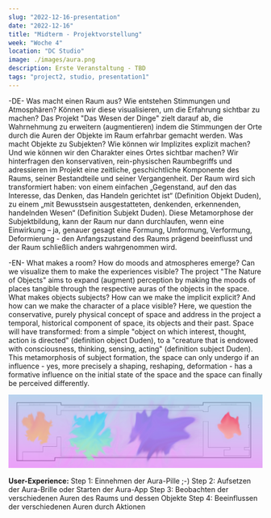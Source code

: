 ```yaml
---
slug: "2022-12-16-presentation"
date: "2022-12-16"
title: "Midterm - Projektvorstellung"
week: "Woche 4"
location: "DC Studio"
image: ./images/aura.png
description: Erste Veranstaltung - TBD
tags: "project2, studio, presentation1"
---
```

-DE-
Was macht einen Raum aus? Wie entstehen Stimmungen und Atmosphären? Können wir diese visualisieren, um die Erfahrung sichtbar zu machen?
Das Projekt "Das Wesen der Dinge" zielt darauf ab, die Wahrnehmung zu erweitern (augmentieren) indem die Stimmungen der Orte durch die Auren der Objekte im Raum erfahrbar gemacht werden. Was macht Objekte zu Subjekten? Wie können wir Implizites explizit machen? Und wie können wir den Charakter eines Ortes sichtbar machen?
Wir hinterfragen den konservativen, rein-physischen Raumbegriffs und adressieren im Projekt eine zeitliche, geschichtliche Komponente des Raums, seiner Bestandteile und seiner Vergangenheit.
Der Raum wird sich transformiert haben: von einem einfachen „Gegenstand, auf den das Interesse, das Denken, das Handeln gerichtet ist“ (Definition Objekt Duden), zu einem „mit Bewusstsein ausgestatteten, denkenden, erkennenden, handelnden Wesen“ (Definition Subjekt Duden). Diese Metamorphose der Subjektbildung, kann der Raum nur dann durchlaufen, wenn eine Einwirkung – ja, genauer gesagt eine Formung, Umformung, Verformung, Deformierung - den Anfangszustand des Raums prägend beeinflusst und der Raum schließlich anders wahrgenommen wird.

-EN-
What makes a room? How do moods and atmospheres emerge? Can we visualize them to make the experiences visible?
The project "The Nature of Objects" aims to expand (augment) perception by making the moods of places tangible through the respective auras of the objects in the space. What makes objects subjects? How can we make the implicit explicit? And how can we make the character of a place visible?
Here, we question the conservative, purely physical concept of space and address in the project a temporal, historical component of space, its objects and their past.
Space will have transformed: from a simple "object on which interest, thought, action is directed" (definition object Duden), to a "creature that is endowed with consciousness, thinking, sensing, acting" (definition subject Duden). This metamorphosis of subject formation, the space can only undergo if an influence - yes, more precisely a shaping, reshaping, deformation - has a formative influence on the initial state of the space and the space can finally be perceived differently.

![Aura Studio Grundriss](./images/aura_grundriss.png)

**User-Experience:**
Step 1: Einnehmen der Aura-Pille ;-)
Step 2: Aufsetzen der Aura-Brille oder Starten der Aura-App
Step 3: Beobachten der verschiedenen Auren des Raums und dessen Objekte
Step 4: Beeinflussen der verschiedenen Auren durch Aktionen


